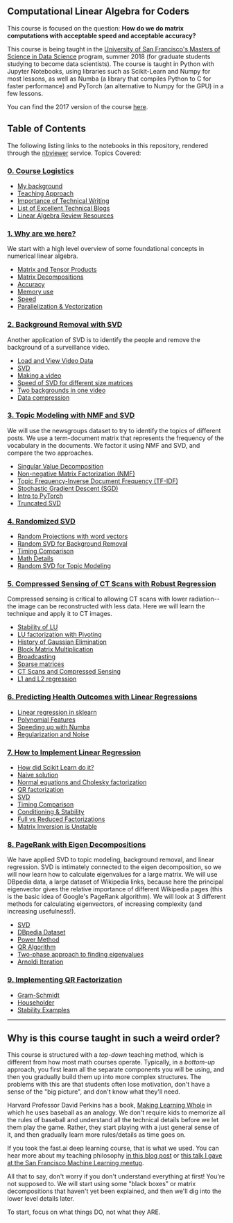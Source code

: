 ## Computational Linear Algebra for Coders

This course is focused on the question: **How do we do matrix computations with acceptable speed and acceptable accuracy?**

This course is being taught in the [University of San Francisco's Masters of Science in Data Science](https://www.usfca.edu/arts-sciences/graduate-programs/data-science) program, summer 2018 (for graduate students studying to become data scientists).  The course is taught in Python with Jupyter Notebooks, using libraries such as Scikit-Learn and Numpy for most lessons, as well as Numba (a library that compiles Python to C for faster performance) and PyTorch (an alternative to Numpy for the GPU) in a few lessons.

You can find the 2017 version of the course [here](https://github.com/fastai/numerical-linear-algebra).

## Table of Contents
The following listing links to the notebooks in this repository, rendered through the [nbviewer](http://nbviewer.jupyter.org) service.  Topics Covered:
### [0. Course Logistics](https://nbviewer.jupyter.org/github/fastai/numerical-linear-algebra-v2/blob/master/nbs/0.%20Course%20Logistics.ipynb) 
  - [My background](https://nbviewer.jupyter.org/github/fastai/numerical-linear-algebra-v2/blob/master/nbs/0.%20Course%20Logistics.ipynb#Intro)
  - [Teaching Approach](https://nbviewer.jupyter.org/github/fastai/numerical-linear-algebra-v2/blob/master/nbs/0.%20Course%20Logistics.ipynb#Teaching)
  - [Importance of Technical Writing](https://nbviewer.jupyter.org/github/fastai/numerical-linear-algebra-v2/blob/master/nbs/0.%20Course%20Logistics.ipynb#Writing-Assignment)
  - [List of Excellent Technical Blogs](https://nbviewer.jupyter.org/github/fastai/numerical-linear-algebra-v2/blob/master/nbs/0.%20Course%20Logistics.ipynb#Excellent-Technical-Blogs)
  - [Linear Algebra Review Resources](https://nbviewer.jupyter.org/github/fastai/numerical-linear-algebra-v2/blob/master/nbs/0.%20Course%20Logistics.ipynb#Linear-Algebra)
  

### [1. Why are we here?](https://nbviewer.jupyter.org/github/fastai/numerical-linear-algebra-v2/blob/master/nbs/01-Why-are-we-here.ipynb) 
We start with a high level overview of some foundational concepts in numerical linear algebra.
  - [Matrix and Tensor Products](https://nbviewer.jupyter.org/github/fastai/numerical-linear-algebra-v2/blob/master/nbs/01-Why-are-we-here.ipynb#Matrix-and-Tensor-Products)
  - [Matrix Decompositions](https://nbviewer.jupyter.org/github/fastai/numerical-linear-algebra-v2/blob/master/nbs/01-Why-are-we-here.ipynb#Matrix-Decompositions)
  - [Accuracy](https://nbviewer.jupyter.org/github/fastai/numerical-linear-algebra-v2/blob/master/nbs/01-Why-are-we-here.ipynb#Accuracy)
  - [Memory use](https://nbviewer.jupyter.org/github/fastai/numerical-linear-algebra-v2/blob/master/nbs/01-Why-are-we-here.ipynb#Memory-Use)
  - [Speed](https://nbviewer.jupyter.org/github/fastai/numerical-linear-algebra-v2/blob/master/nbs/01-Why-are-we-here.ipynb#Speed)
  - [Parallelization & Vectorization](https://nbviewer.jupyter.org/github/fastai/numerical-linear-algebra-v2/blob/master/nbs/01-Why-are-we-here.ipynb#Vectorization)

### [2. Background Removal with SVD](https://nbviewer.jupyter.org/github/fastai/numerical-linear-algebra-v2/blob/master/nbs/02-Background-Removal-with-SVD.ipynb)
Another application of SVD is to identify the people and remove the background of a surveillance video.
 - [Load and View Video Data](https://nbviewer.jupyter.org/github/fastai/numerical-linear-algebra-v2/blob/master/nbs/02-Background-Removal-with-SVD.ipynb#Load-and-Format-the-Data)
  - [SVD](https://nbviewer.jupyter.org/github/fastai/numerical-linear-algebra-v2/blob/master/nbs/02-Background-Removal-with-SVD.ipynb#Singular-Value-Decomposition)
  - [Making a video](https://nbviewer.jupyter.org/github/fastai/numerical-linear-algebra-v2/blob/master/nbs/02-Background-Removal-with-SVD.ipynb#Make-Video)
  - [Speed of SVD for different size matrices](https://nbviewer.jupyter.org/github/fastai/numerical-linear-algebra-v2/blob/master/nbs/02-Background-Removal-with-SVD.ipynb#Speed-of-SVD-for-different-size-matrices)
  - [Two backgrounds in one video](https://nbviewer.jupyter.org/github/fastai/numerical-linear-algebra-v2/blob/master/nbs/02-Background-Removal-with-SVD.ipynb#2-Backgrounds-in-1-Video)
  - [Data compression](https://nbviewer.jupyter.org/github/fastai/numerical-linear-algebra-v2/blob/master/nbs/02-Background-Removal-with-SVD.ipynb#Aside-about-data-compression)
  
### [3. Topic Modeling with NMF and SVD](https://nbviewer.jupyter.org/github/fastai/numerical-linear-algebra-v2/blob/master/nbs/03-Topic-Modeling-with-NMF-and-SVD.ipynb) 
We will use the newsgroups dataset to try to identify the topics of different posts.  We use a term-document matrix that represents the frequency of the vocabulary in the documents.  We factor it using NMF and SVD, and compare the two approaches.
  - [Singular Value Decomposition](https://nbviewer.jupyter.org/github/fastai/numerical-linear-algebra-v2/blob/master/nbs/03-Topic-Modeling-with-NMF-and-SVD.ipynb#Singular-Value-Decomposition-(SVD))
  - [Non-negative Matrix Factorization (NMF)](https://nbviewer.jupyter.org/github/fastai/numerical-linear-algebra-v2/blob/master/nbs/03-Topic-Modeling-with-NMF-and-SVD.ipynb#Non-negative-Matrix-Factorization-(NMF))
  - [Topic Frequency-Inverse Document Frequency (TF-IDF)](https://nbviewer.jupyter.org/github/fastai/numerical-linear-algebra-v2/blob/master/nbs/03-Topic-Modeling-with-NMF-and-SVD.ipynb#TF-IDF)
  - [Stochastic Gradient Descent (SGD)](https://nbviewer.jupyter.org/github/fastai/numerical-linear-algebra-v2/blob/master/nbs/03-Topic-Modeling-with-NMF-and-SVD.ipynb#NMF-from-scratch-in-numpy,-using-SGD)
  - [Intro to PyTorch](https://nbviewer.jupyter.org/github/fastai/numerical-linear-algebra-v2/blob/master/nbs/03-Topic-Modeling-with-NMF-and-SVD.ipynb#PyTorch)
  - [Truncated SVD](https://nbviewer.jupyter.org/github/fastai/numerical-linear-algebra-v2/blob/master/nbs/03-Topic-Modeling-with-NMF-and-SVD.ipynb#Truncated-SVD)
  
### [4. Randomized SVD](https://nbviewer.jupyter.org/github/fastai/numerical-linear-algebra-v2/blob/master/nbs/04-Randomized-SVD.ipynb) 
  - [Random Projections with word vectors](https://nbviewer.jupyter.org/github/fastai/numerical-linear-algebra-v2/blob/master/nbs/04-Randomized-SVD.ipynb#Part-1:-Random-Projections-(with-word-vectors))
  - [Random SVD for Background Removal](https://nbviewer.jupyter.org/github/fastai/numerical-linear-algebra-v2/blob/master/nbs/04-Randomized-SVD.ipynb#Part-2:-Random-SVD-for-Background-Removal)
  - [Timing Comparison](https://nbviewer.jupyter.org/github/fastai/numerical-linear-algebra-v2/blob/master/nbs/04-Randomized-SVD.ipynb#Timing-Comparison)
  - [Math Details](https://nbviewer.jupyter.org/github/fastai/numerical-linear-algebra-v2/blob/master/nbs/04-Randomized-SVD.ipynb#Math-Details)
  - [Random SVD for Topic Modeling](https://nbviewer.jupyter.org/github/fastai/numerical-linear-algebra-v2/blob/master/nbs/04-Randomized-SVD.ipynb#Part-3:-Random-SVD-for-Topic-Modeling)
  
### [5. Compressed Sensing of CT Scans with Robust Regression](https://nbviewer.jupyter.org/github/fastai/numerical-linear-algebra-v2/blob/master/nbs/05-Compressed-Sensing-of-CT-Scans-with-Robust-Regression.ipynb)  
Compressed sensing is critical to allowing CT scans with lower radiation-- the image can be reconstructed with less data.  Here we will learn the technique and apply it to CT images.
  - [Stability of LU](https://nbviewer.jupyter.org/github/fastai/numerical-linear-algebra/blob/master/nbs/3.%20Background%20Removal%20with%20Robust%20PCA.ipynb#Stability)
  - [LU factorization with Pivoting](https://nbviewer.jupyter.org/github/fastai/numerical-linear-algebra/blob/master/nbs/3.%20Background%20Removal%20with%20Robust%20PCA.ipynb#LU-factorization-with-Partial-Pivoting)
  - [History of Gaussian Elimination](https://nbviewer.jupyter.org/github/fastai/numerical-linear-algebra/blob/master/nbs/3.%20Background%20Removal%20with%20Robust%20PCA.ipynb#History-of-Gaussian-Elimination)
  - [Block Matrix Multiplication](https://nbviewer.jupyter.org/github/fastai/numerical-linear-algebra/blob/master/nbs/3.%20Background%20Removal%20with%20Robust%20PCA.ipynb#Block-Matrices)
  - [Broadcasting](http://nbviewer.jupyter.org/github/fastai/numerical-linear-algebra/blob/master/nbs/4.%20Compressed%20Sensing%20of%20CT%20Scans%20with%20Robust%20Regression.ipynb#Broadcasting)
  - [Sparse matrices](http://nbviewer.jupyter.org/github/fastai/numerical-linear-algebra/blob/master/nbs/4.%20Compressed%20Sensing%20of%20CT%20Scans%20with%20Robust%20Regression.ipynb#Sparse-Matrices-(in-Scipy))
  - [CT Scans and Compressed Sensing](http://nbviewer.jupyter.org/github/fastai/numerical-linear-algebra/blob/master/nbs/4.%20Compressed%20Sensing%20of%20CT%20Scans%20with%20Robust%20Regression.ipynb#Sparse-Matrices-(in-Scipy))
  - [L1 and L2 regression](http://nbviewer.jupyter.org/github/fastai/numerical-linear-algebra/blob/master/nbs/4.%20Compressed%20Sensing%20of%20CT%20Scans%20with%20Robust%20Regression.ipynb#Regresssion)

### [6. Predicting Health Outcomes with Linear Regressions]() 
  - [Linear regression in sklearn]()
  - [Polynomial Features]()
  - [Speeding up with Numba]()
  - [Regularization and Noise]()

### [7. How to Implement Linear Regression]()
  - [How did Scikit Learn do it?]()
  - [Naive solution]()
  - [Normal equations and Cholesky factorization]()
  - [QR factorization]()
  - [SVD]()
  - [Timing Comparison]()
  - [Conditioning & Stability]()
  - [Full vs Reduced Factorizations]()
  - [Matrix Inversion is Unstable]()

### [8. PageRank with Eigen Decompositions]()
We have applied SVD to topic modeling, background removal, and linear regression. SVD is intimately connected to the eigen decomposition, so we will now learn how to calculate eigenvalues for a large matrix.  We will use DBpedia data, a large dataset of Wikipedia links, because here the principal eigenvector gives the relative importance of different Wikipedia pages (this is the basic idea of Google's PageRank algorithm).  We will look at 3 different methods for calculating eigenvectors, of increasing complexity (and increasing usefulness!).
  - [SVD]()
  - [DBpedia Dataset]()
  - [Power Method]()
  - [QR Algorithm]()
  - [Two-phase approach to finding eigenvalues]() 
  - [Arnoldi Iteration]()

### [9. Implementing QR Factorization]()
  - [Gram-Schmidt]()
  - [Householder]()
  - [Stability Examples]()

<hr>

## Why is this course taught in such a weird order?

This course is structured with a *top-down* teaching method, which is different from how most math courses operate.  Typically, in a *bottom-up* approach, you first learn all the separate components you will be using, and then you gradually build them up into more complex structures.  The problems with this are that students often lose motivation, don't have a sense of the "big picture", and don't know what they'll need.

Harvard Professor David Perkins has a book, [Making Learning Whole](https://www.amazon.com/Making-Learning-Whole-Principles-Transform/dp/0470633719) in which he uses baseball as an analogy.  We don't require kids to memorize all the rules of baseball and understand all the technical details before we let them play the game.  Rather, they start playing with a just general sense of it, and then gradually learn more rules/details as time goes on.

If you took the fast.ai deep learning course, that is what we used.  You can hear more about my teaching philosophy [in this blog post](http://www.fast.ai/2016/10/08/teaching-philosophy/) or [this talk I gave at the San Francisco Machine Learning meetup](https://vimeo.com/214233053).

All that to say, don't worry if you don't understand everything at first!  You're not supposed to.  We will start using some "black boxes" or matrix decompositions that haven't yet been explained, and then we'll dig into the lower level details later.

To start, focus on what things DO, not what they ARE.
